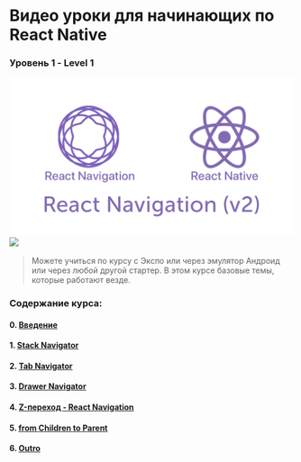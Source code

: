 #  Bидео уроки для начинающих по React Native 
### Уровень 1 - Level 1 

<img src="./cover.png">
<img src="./reactnavigaton.gif" >

> Можете учиться по курсу с Экспо или через эмулятор Андроид или через любой другой стартер. В этом курсе базовые темы, которые работают везде.

### Содержание курса:

#### 0. [Введение](https://youtu.be/6Qnc96d_djk)

#### 1. [Stack Navigator](https://youtu.be/jkUUR-Ru2Qs)

#### 2. [Tab Navigator](https://youtu.be/P_jV8qCjRlg)

#### 3. [Drawer Navigator](https://youtu.be/x1BkWHncx10)

#### 4. [Z-переход - React Navigation](https://youtu.be/pvbtcorKX3U)

#### 5. [from Children to Parent](https://youtu.be/OnudmpxY6nU)

#### 6. [Outro](https://youtu.be/ruFyk3cds34)
